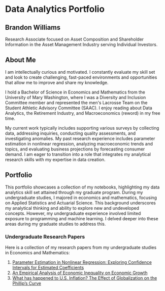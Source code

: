 # Data Analytics Portfolio

## Brandon Williams
Research Associate focused on Asset Composition and Shareholder Information in the Asset Management Industry serving Individual Investors. 

## About Me
I am intellectually curious and motivated. I constantly evaluate my skill set and look to create challenging, fast-paced environments and opportunities that allow me to improve and share my knowledge. 

I hold a Bachelor of Science in Economics and Mathematics from the University of Mary Washington, where I was a Diversity and Inclusion Committee member and represented the men's Lacrosse Team on the Student Athletic Advisory Committee (SAAC). I enjoy reading about Data Analytics, the Retirement Industry, and Macroeconomics (reword) in my free time. 

My current work typically includes supporting various surveys by collecting data, addressing inquiries, conducting quality assessments, and investigating anomalies. My past research experience includes parameter estimation in nonlinear regression, analyzing macroeconomic trends and topics, and evaluating business projections by forecasting consumer demand. I am eager to transition into a role that integrates my analytical research skills with my expertise in data creation. 

## Portfolio
This portfolio showcases a collection of my notebooks, highlighting my data analytics skill set attained through my graduate program. During my undergraduate studies, I majored in economics and mathematics, focusing on Applied Statistics and Actuarial Science. This background underscores my analytical thinking and ability to explore new and undeveloped concepts. However, my undergraduate experience involved limited exposure to programming and machine learning. I delved deeper into these areas during my graduate studies to address this.

### Undergraduate Research Papers
Here is a collection of my research papers from my undergraduate studies in Economics and Mathematics:
1. [Parameter Estimation in Nonlinear Regression: Exploring Confidence Intervals for Estimated Coefficients](https://scholar.umw.edu/student_research/390/)
2. [An Empirical Analysis of Economic Inequality on Economic Growth](https://scholar.umw.edu/student_research/389/)
3. [What has happened to U.S. Inflation? The Effect of Globalization on the Phillip’s Curve](https://blogs.elon.edu/ipe/issues/volume-29-issue-1-2020/)
